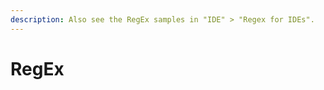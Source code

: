 ```yaml
---  
description: Also see the RegEx samples in "IDE" > "Regex for IDEs".  
---  
```

  
# RegEx  
  
  
  
  
  
